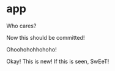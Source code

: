 # app
Who cares?


Now this should be committed!

Ohoohohohhohoho!

Okay! This is new! If this is seen, SwEeT!
